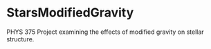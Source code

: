 # StarsModifiedGravity
PHYS 375 Project examining the effects of modified gravity on stellar structure.
